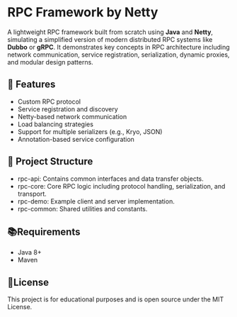 # RPC Framework by Netty

A lightweight RPC framework built from scratch using **Java** and **Netty**, simulating a simplified version of modern distributed RPC systems like **Dubbo** or **gRPC**. It demonstrates key concepts in RPC architecture including network communication, service registration, serialization, dynamic proxies, and modular design patterns.

## 🔧 Features

- Custom RPC protocol
- Service registration and discovery
- Netty-based network communication
- Load balancing strategies
- Support for multiple serializers (e.g., Kryo, JSON)
- Annotation-based service configuration


## 📁 Project Structure
- rpc-api: Contains common interfaces and data transfer objects.
- rpc-core: Core RPC logic including protocol handling, serialization, and transport.
- rpc-demo: Example client and server implementation.
- rpc-common: Shared utilities and constants.

## 📚Requirements

- Java 8+
- Maven

## 📎License

This project is for educational purposes and is open source under the MIT License.

